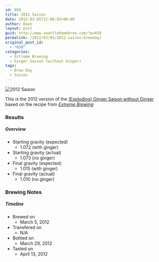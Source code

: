 ```yaml
---
id: 658
title: 2012 Saison
date: 2012-03-05T22:00:03+00:00
author: Dave
layout: post
guid: http://www.seattlehomebrew.com/?p=658
permalink: /2012/03/05/2012-saison-brewday/
original_post_id:
  - "658"
categories:
  - Extreme Brewing
  - Ginger Saison (without Ginger)
tags:
  - Brew Day
  - Saison
---
```

<img src="/wp-content/uploads/2013/07/img_03551-667x500.jpg" alt="2012 Saison" class="aligncenter" />

This is the 2012 version of the [(Exploding) Ginger Saison without Ginger](/2011/06/10/ginger-saison-without-ginger-brewday) based on the recipe from [_Extreme Brewing_](http://www.amazon.com/gp/product/0785829067/ref=as_li_qf_sp_asin_il_tl?ie=UTF8&camp=1789&creative=9325&creativeASIN=0785829067&linkCode=as2&tag=seatthomeb-20&linkId=ZDJNHAVNCB6RPTJB)

<!--more-->

### Results

##### Overview

  * Starting gravity (expected) 
      * 1.072 (with ginger)
  * Starting gravity (actual) 
      * 1.073 (no ginger)
  * Final gravity (expected) 
      * 1.015 (with ginger)
  * Final gravity (actual) 
      * 1.010 (no ginger) 

### Brewing Notes

##### Timeline

  * Brewed on 
      * March 5, 2012
  * Transfered on 
      * N/A
  * Bottled on 
      * March 29, 2012
  * Tasted on 
      * April 13, 2012